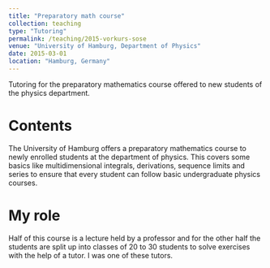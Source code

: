 ```yaml
---
title: "Preparatory math course"
collection: teaching
type: "Tutoring"
permalink: /teaching/2015-vorkurs-sose
venue: "University of Hamburg, Department of Physics"
date: 2015-03-01
location: "Hamburg, Germany"
---
```


Tutoring for the preparatory mathematics course offered to new students of the
physics department.

Contents
======
The University of Hamburg offers a preparatory mathematics course to newly
enrolled students at the department of physics. This covers some basics like
multidimensional integrals, derivations, sequence limits and series to ensure
that every student can follow basic undergraduate physics courses.

My role
======
Half of this course is a lecture held by a professor and for the other half the
students are split up into classes of 20 to 30 students to solve exercises with
the help of a tutor. I was one of these tutors.
